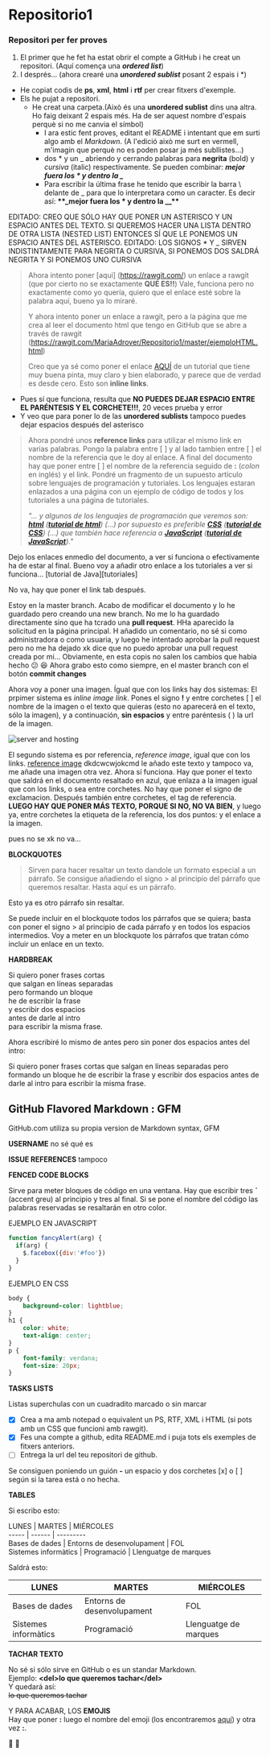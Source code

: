 # Repositorio1
### Repositori per fer proves
   

1. El primer que he fet ha estat obrir el compte a GitHub i he creat un repositori. (Aquí comença una **_ordered list_**)
2. I després... (ahora crearé una **_unordered sublist_** posant 2 espais i *)
  * He copiat codis de **ps**, **xml**, **html** i **rtf** per crear fitxers d'exemple.
  * Els he pujat a repositori. 
    * He creat una carpeta.(Això és una **unordered sublist** dins una altra. Ho faig deixant 2 espais més.
    Ha de ser aquest nombre d'espais perquè si no me canvia el símbol)
      * I ara estic fent proves, editant el README i intentant que em surti algo amb el *Markdown*. (A l'edició això me
      surt en vermell, m'imagin que perquè no es poden posar ja més subllistes...)
      * dos * y un _ abriendo y cerrando palabras para **negrita** (bold) y _cursiva_ (italic) respectivamente. 
      Se pueden combinar: **_mejor fuera los * y dentro la \__**
      * Para escribir la última frase he tenido que escribir la barra \ delante de _ para que lo interpretara como un caracter. 
      Es decir así: **\*\*\_mejor fuera los * y dentro la \_\_\*\***

EDITADO: CREO QUE SÓLO HAY QUE PONER UN ASTERISCO Y UN ESPACIO ANTES DEL TEXTO. SI QUEREMOS HACER UNA LISTA DENTRO DE OTRA LISTA (NESTED LIST) ENTONCES SÍ QUE LE PONEMOS UN ESPACIO ANTES DEL ASTERISCO.
EDITADO: LOS SIGNOS * Y _ SIRVEN INDISTINTAMENTE PARA NEGRITA O CURSIVA, SI PONEMOS DOS SALDRÁ NEGRITA Y SI PONEMOS UNO CURSIVA

>Ahora intento poner [aqui] (https://rawgit.com/) un enlace a rawgit (que por cierto no se exactamente **QUÉ ES!!**)
Vale, funciona pero no exactamente como yo quería, quiero que el enlace esté sobre la palabra aquí, bueno ya lo miraré.
>
>Y ahora intento poner un enlace a rawgit, pero a la página que me crea al leer el documento html que tengo en GitHub
que se abre a través de rawgit (https://rawgit.com/MariaAdrover/Repositorio1/master/ejemploHTML.html)
>
>Creo que ya sé como poner el enlace [AQUÍ](https://libro.cursohtml5desdecero.com/) de un tutorial que tiene muy buena pinta, muy claro y bien elaborado, y parece que de verdad es desde cero. Esto son **inline links**.
  * Pues sí que funciona, resulta que **NO PUEDES DEJAR ESPACIO ENTRE EL PARÉNTESIS Y EL CORCHETE!!!**, 20 veces prueba y error
  * Y veo que para poner lo de las **unordered sublists** tampoco puedes dejar espacios después del asterisco
>  
>Ahora pondré unos **reference links** para utilizar el mismo link en varias palabras. Pongo la palabra entre [ ] y al lado tambien entre [ ] el nombre de la referencia que le doy al enlace. A final del documento hay que poner entre [ ] el nombre de la referencia seguido de **:** (_colon_ en inglés) y el link. Pondré un fragmento de un supuesto artículo sobre lenguajes de programación y tutoriales. Los lenguajes estaran enlazados a una página con un ejemplo de código de todos y los tutoriales a una página de tutoriales.
>
>_"... y algunos de los lenguajes de programación que veremos son: [**html**][código] ([**tutorial de html**][tutorial]) (...) por supuesto es preferible [**CSS**][código] ([**tutorial de CSS**][tutorial]) (...) que también hace referencia a [**JavaScript**][código] ([**tutorial de JavaScript**][tutorial])."_ 

[código]: https://www.aprenderaprogramar.com/index.php?option=com_content&view=article&id=779:diferencias-entre-javascript-y-java-html-css-php-frontera-entre-lenguajes-en-desarrollos-web-cu01105e&catid=78&Itemid=206
[tutorial]: https://www.aprenderaprogramar.es/index.php?option=com_content&view=article&id=57&Itemid=86


Dejo los enlaces enmedio del documento, a ver si funciona o efectivamente ha de estar al final. Bueno voy a añadir otro enlace a los tutoriales a ver si funciona...
[tutorial de Java][tutoriales]

No va, hay que poner el link tab después.

Estoy en la master branch. Acabo de modificar el documento y lo he guardado pero creando una new branch. No me lo ha guardado directamente sino que ha tcrado una **pull request**. HHa aparecido la solicitud en la página principal. H añadido un comentario, no sé si como administradora o como usuaria, y luego he intentado aprobar la pull request pero no me ha dejado xk dice que no puedo aprobar una pull request creada por mi... Obviamente, en esta copis no salen los cambios que habia hecho :confused: :laughing:
Ahora grabo esto como siempre, en el master branch con el botón **commit changes**

Ahora voy a poner una imagen. Ígual que con los links hay dos sistemas:
El prpimer sistema es _inline image link_. Pones el signo **!** y entre corchetes [ ] el nombre de la imagen o el texto que quieras (esto no aparecerá en el texto, sólo la imagen), y a continuación, **sin espacios** y entre paréntesis ( ) la url de la imagen.

![server and hosting](http://www.shipshapeit.com/Libraries/Shipshape_Images/Server_And_App_Hosting_Diagram.sflb.ashx)

El segundo sistema es por referencia, _reference image_, igual que con los links.
[reference image][referencia]
dkdcwcwjokcmd le añado este texto y tampoco va, me añade una imagen otra vez. Ahora sí funciona. Hay que poner el texto que saldrá
en el documento resaltado en azul, que enlaza a la imagen igual que con los links, o sea entre corchetes. No hay que poner el signo de exclamacion. Después también entre corchetes, el tag de referencia. **LUEGO HAY QUE PONER MÁS TEXTO, PORQUE SI NO, NO VA BIEN**, y luego ya,
entre corchetes la etiqueta de la referencia, los dos puntos: y el enlace a la imagen.

[referencia]: http://www.shipshapeit.com/Libraries/Shipshape_Images/Server_And_App_Hosting_Diagram.sflb.ashx

pues no se xk no va...

**BLOCKQUOTES**

> Sirven para hacer resaltar un texto dandole un formato especial a un párrafo. Se consigue añadiendo el signo > al principio del
párrafo que queremos resaltar. Hasta aquí es un párrafo.

Esto ya es otro párrafo sin resaltar.

Se puede incluir en el blockquote todos los párrafos que se quiera; basta con poner el signo > al principio de cada párrafo y en todos los espacios intermedios. Voy a meter en un blockquote los párrafos que tratan cómo incluir un enlace en un texto.

**HARDBREAK**

Si quiero poner frases cortas  
que salgan en líneas separadas  
pero formando un bloque  
he de escribir la frase  
y escribir dos espacios  
antes de darle al intro  
para escribir la misma frase.

Ahora escribiré lo mismo de antes pero sin poner dos espacios antes del intro:

Si quiero poner frases cortas
que salgan en líneas separadas
pero formando un bloque
he de escribir la frase
y escribir dos espacios
antes de darle al intro
para escribir la misma frase.


## GitHub Flavored Markdown : GFM

GitHub.com utiliza su propia version de Markdown syntax, GFM


**USERNAME** no sé qué es


**ISSUE REFERENCES** tampoco



**FENCED CODE BLOCKS**

Sirve para meter bloques de código en una ventana. Hay que escribir tres **\`** (accent greu) al principio y tres al final. 
Si se pone el nombre del código las palabras reservadas se resaltarán en otro color.

EJEMPLO EN JAVASCRIPT

```javascript
function fancyAlert(arg) {
  if(arg) {
    $.facebox({div:'#foo'})
  }
}
```

EJEMPLO EN CSS

```css
body {
    background-color: lightblue;
}
h1 {
    color: white;
    text-align: center;
}
p {
    font-family: verdana;
    font-size: 20px;
} 
```



**TASKS LISTS**

Listas superchulas con un cuadradito marcado o sin marcar

- [x] Crea a ma amb notepad o equivalent un PS, RTF, XML i HTML (si pots amb un CSS que funcioni amb rawgit).
- [x] Fes una compte a github, edita README.md i puja tots els exemples de fitxers anteriors.
- [ ] Entrega la url del teu repositori de github.

Se consiguen poniendo un guión **-** un espacio y dos corchetes [x] o [ ] según si la tarea está o no hecha.



**TABLES**

Si escribo esto:  

LUNES \| MARTES \| MIÉRCOLES  
----- \| ------ \| ---------  
Bases de dades \| Entorns de desenvolupament \| FOL  
Sistemes informàtics \| Programació \| Llenguatge de marques

Saldrá esto:

LUNES | MARTES | MIÉRCOLES
----- | ------ | ---------
Bases de dades | Entorns de desenvolupament | FOL
Sistemes informàtics | Programació | Llenguatge de marques



**TACHAR TEXTO**

No sé si sólo sirve en GitHub o es un standar Markdown.   
Ejemplo: **\<del>lo que queremos tachar\</del>**  
Y quedará así:  
<del>lo que queremos tachar</del>



Y PARA ACABAR, LOS **EMOJIS**  
Hay que poner **:** luego el nombre del emoji \(los encontraremos [aquí](https://www.webpagefx.com/tools/emoji-cheat-sheet/)\) y otra vez **:**.

:rocket: :metal:


  

